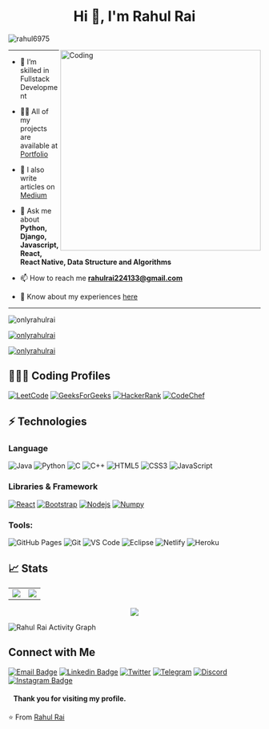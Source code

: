 <h1 align="center">Hi 👋, I'm Rahul Rai</h1>


<p align="left"> <img src="https://komarev.com/ghpvc/?username=onlyrahulrai&label=Profile%20views&color=0e75b6&style=flat" alt="rahul6975" /> </p>

<img align="right" alt="Coding" width="400" src="https://media.giphy.com/media/odmqozPudZor6yF3VK/giphy.gif">

<hr />

- 🌱 I’m skilled in Fullstack Development

- 👨‍💻 All of my projects are available at [Portfolio](https://onlyrahulrai.vercel.app/#/)

- 📝 I also write articles on [Medium](https://onlyrahulrai.medium.com)

- 💬 Ask me about **Python, Django, Javascript, React, React Native, Data Structure and Algorithms**

- 📫 How to reach me **rahulrai224133@gmail.com**

- 📄 Know about my experiences [here](https://onlyrahulrai.vercel.app)

<hr />


<p align="left"> <img src="https://komarev.com/ghpvc/?username=onlyrahulrai&label=Profile%20views&color=0e75b6&style=flat" alt="onlyrahulrai" /> </p>

<p align="left"> <a href="https://github.com/ryo-ma/github-profile-trophy"><img src="https://github-profile-trophy.vercel.app/?username=onlyrahulrai" alt="onlyrahulrai" /></a> </p>

<p align="left"> <a href="https://twitter.com/onlyrahulrai" target="blank"><img src="https://img.shields.io/twitter/follow/onlyrahulrai?logo=twitter&style=for-the-badge" alt="onlyrahulrai" /></a> </p>

## 👨🏻‍💻 Coding Profiles

[![LeetCode](https://img.shields.io/badge/-LeetCode-FFA116?style=flat-square&logo=LeetCode&logoColor=black)](https://leetcode.com/onlyrahulrai/)
[![GeeksForGeeks](https://img.shields.io/badge/-GeeksForGeeks-05CC47?style=flat-square&logo=GeeksForGeeks&logoColor=black)](https://auth.geeksforgeeks.org/user/onlyrahulrai)
[![HackerRank](https://img.shields.io/badge/-HackerRank-2EC866?style=flat-square&logo=HackerRank&logoColor=white)](https://www.hackerrank.com/onlyrahulrai)
[![CodeChef](https://img.shields.io/badge/-CodeChef-5B4638?style=flat-square&logo=CodeChef&logoColor=white)](https://www.codechef.com/users/onlyrahulrai)

## ⚡ Technologies

### Language

![Java](https://img.shields.io/badge/-java-E34A86?style=flat-square&logo=java)
![Python](https://img.shields.io/badge/-Python-black?style=flat-square&logo=Python)
![C](https://img.shields.io/badge/-C-00599C?style=flat-square&logo=c)
![C++](https://img.shields.io/badge/-C++-00599C?style=flat-square&logo=cplusplus)
![HTML5](https://img.shields.io/badge/-HTML5-E34F26?style=flat-square&logo=html5&logoColor=white)
![CSS3](https://img.shields.io/badge/-CSS3-1572B6?style=flat-square&logo=css3)
![JavaScript](https://img.shields.io/badge/-JavaScript-black?style=flat-square&logo=javascript)

### Libraries & Framework

[![React](https://img.shields.io/badge/-React-black?style=flat-square&logo=react)](https://reactjs.org/)
[![Bootstrap](https://img.shields.io/badge/-Bootstrap-563D7C?style=flat-square&logo=bootstrap)](https://getbootstrap.com/)
[![Nodejs](https://img.shields.io/badge/-Nodejs-black?style=flat-square&logo=Node.js)](https://nodejs.org/)<!-- ![MongoDB](https://img.shields.io/badge/MongoDB-%234ea94b.svg?logo=mongodb&logoColor=white) -->
[![Numpy](https://img.shields.io/badge/Numpy%20-%23013243.svg?logo=numpy&style=flat-square&logoColor=white)](https://numpy.org/)

### Tools:

![GitHub Pages](https://img.shields.io/badge/GitHub%20Pages-%23327FC7.svg?logo=github&style=flat-square&logoColor=white)
![Git](https://img.shields.io/badge/-Git-black?style=flat-square&logo=git)
![VS Code](https://img.shields.io/badge/-VS%20Code-007ACC?style=flat-square&logo=visual-studio-code)
![Eclipse](https://img.shields.io/badge/Eclipse-2C2255?style=flat-square&logo=eclipse&logoColor=white)
![Netlify](https://img.shields.io/badge/-Netlify-%2300C7B7?style=flat-square&logo=netlify&logoColor=ffffff)
![Heroku](https://img.shields.io/badge/Heroku%20-%23430098.svg?style=flat-square&logo=heroku&logoColor=white)

## 📈 Stats

<table>
<tr>
<td>
<img src="https://github-readme-stats.vercel.app/api?username=onlyrahulrai&include_all_commits=true&count_private=true&show_icons=true&line_height=20&theme=tokyonight"/>
<td><img src="https://github-readme-stats.vercel.app/api/top-langs?username=onlyrahulrai&show_icons=true&locale=en&layout=compact&theme=tokyonight" />
</td>
</tr>
</table>
<p align="center">
<img align="center" src="https://github-readme-streak-stats.herokuapp.com/?user=onlyrahulrai&theme=tokyonight" />
</p>

<img alt="Rahul Rai Activity Graph" src="https://activity-graph.herokuapp.com/graph?username=onlyrahulrai&bg_color=0D1117&color=5BCDEC&line=5BCDEC&point=FFFFFF&hide_border=true" />

## Connect with Me
[![Email Badge](https://img.shields.io/badge/-Email-c14438?style=flat-square&logo=Gmail&logoColor=white&link=mailto:rrai06125@gmail.com)](mailto:rrai06125@gmail.com)
[![Linkedin Badge](https://img.shields.io/badge/-LinkedIn-blue?style=flat-square&logo=Linkedin&logoColor=white&link=https://www.linkedin.com/in/onlyrahulrai/)](https://www.linkedin.com/in/onlyrahulrai/)
[![Twitter](https://img.shields.io/badge/Twitter-1DA1F2?style=flat-square&logo=twitter&logoColor=white)](https://twitter.com/onlyrahulrai)
[![Telegram](https://img.shields.io/badge/-Telegram-blue?style=flat-square&logo=Telegram&logoColor=white)](https://t.me/onlyrahulrai)
[![Discord](https://img.shields.io/badge/-Discord-7289DA?style=flat-square&logo=discord&logoColor=white)](https://discordapp.com/users/745686149359599707)
[![Instagram Badge](https://img.shields.io/badge/-Instagram-purple?style=flat-square&logo=instagram&logoColor=white&link=https://instagram.com/onlyrahulrai/)](https://instagram.com/onlyrahulrai)


#### &nbsp;&nbsp; Thank you for visiting my profile.

⭐️ From [Rahul Rai](https://github.com/onlyrahulrai)
